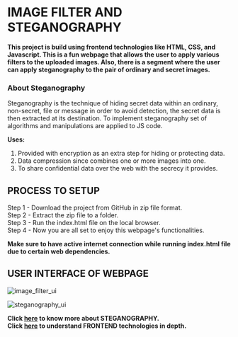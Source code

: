 # IMAGE FILTER AND STEGANOGRAPHY
**This project is build using frontend technologies like HTML, CSS, and Javascript. This is a fun webpage that allows the user to apply various filters to the uploaded images. Also, there is a segment where the user can apply steganography to the pair of ordinary and secret images.**  
  
### About Steganography  
Steganography is the technique of hiding secret data within an ordinary, non-secret, file or message in order to avoid detection, the secret data is then extracted at its destination. To implement steganography set of algorithms and manipulations are applied to JS code.  
  
**Uses:**  
1. Provided with encryption as an extra step for hiding or protecting data.  
2. Data compression since combines one or more images into one.  
3. To share confidential data over the web with the secrecy it provides.  
  
    
## PROCESS TO SETUP  
Step 1 - Download the project from GitHub  in zip file format.  
Step 2 - Extract the zip file to a folder.  
Step 3 - Run the index.html file on the local browser.  
Step 4 - Now you are all set to enjoy this webpage's functionalities.  
  
**Make sure to have active internet connection while running index.html file due to certain web dependencies.**  

  
    
## USER INTERFACE OF WEBPAGE  
![image_filter_ui](https://user-images.githubusercontent.com/33429953/124105998-6ed4ac80-da81-11eb-801a-012bbe77a1d8.png)
  
![steganography_ui](https://user-images.githubusercontent.com/33429953/124106019-74ca8d80-da81-11eb-8fab-92a0492dc8aa.png)
  
    
**Click [here](https://searchsecurity.techtarget.com/definition/steganography) to know more about STEGANOGRAPHY.**  
**Click [here](https://www.w3schools.com/) to understand FRONTEND technologies in depth.**  
